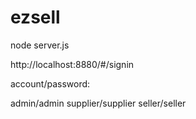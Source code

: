 # ezsell

node server.js

http://localhost:8880/#/signin

account/password: 

admin/admin
supplier/supplier
seller/seller
